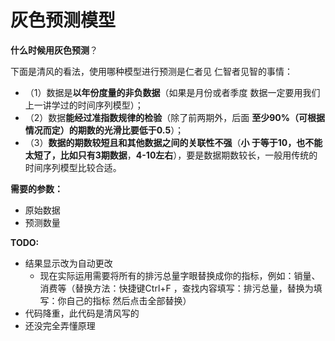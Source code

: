 # 灰色预测模型

**什么时候用灰色预测**？

下面是清风的看法，使用哪种模型进行预测是仁者见 仁智者见智的事情：

- （1）数据是**以年份度量的非负数据**（如果是月份或者季度 数据一定要用我们上一讲学过的时间序列模型）；
- （2）数据**能经过准指数规律的检验**（除了前两期外，后面 **至少90%（可根据情况而定）的期数的光滑比要低于0.5**）；
- （3）**数据的期数较短且和其他数据之间的关联性不强**（**小 于等于10，也不能太短了，比如只有3期数据**，**4-10左右**），要是数据期数较长，一般用传统的时间序列模型比较合适。

**需要的参数：**

- 原始数据
- 预测数量

**TODO:**

- 结果显示改为自动更改
  - 现在实际运用需要将所有的排污总量字眼替换成你的指标，例如：销量、消费等（替换方法：快捷键Ctrl+F ，查找内容填写：排污总量，替换为填写：你自己的指标 然后点击全部替换）
- 代码降重，此代码是清风写的
- 还没完全弄懂原理